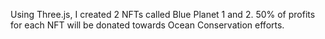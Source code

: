 Using Three.js, I created 2 NFTs called Blue Planet 1 and 2. 
50% of profits for each NFT will be donated towards Ocean Conservation efforts.



